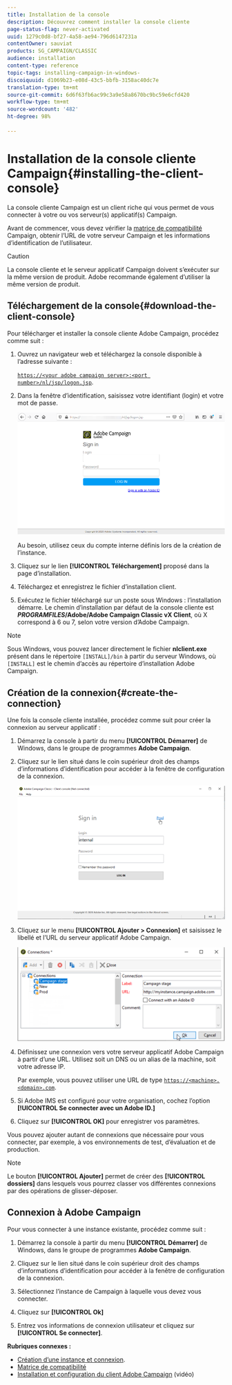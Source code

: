 ```yaml
---
title: Installation de la console
description: Découvrez comment installer la console cliente
page-status-flag: never-activated
uuid: 1279c0d8-bf27-4a58-ae94-796d6147231a
contentOwner: sauviat
products: SG_CAMPAIGN/CLASSIC
audience: installation
content-type: reference
topic-tags: installing-campaign-in-windows-
discoiquuid: d1069b23-e08d-43c5-bbfb-3158ac40dc7e
translation-type: tm+mt
source-git-commit: 6d6f63fb6ac99c3a9e58a8670bc9bc59e6cfd420
workflow-type: tm+mt
source-wordcount: '482'
ht-degree: 98%

---
```



# Installation de la console cliente Campaign{#installing-the-client-console}

La console cliente Campaign est un client riche qui vous permet de vous connecter à votre ou vos serveur(s) applicatif(s) Campaign.

Avant de commencer, vous devez vérifier la [matrice de compatibilité](https://helpx.adobe.com/fr/campaign/kb/compatibility-matrix.html) Campaign, obtenir l’URL de votre serveur Campaign et les informations d’identification de l’utilisateur.

>[!CAUTION]
>
>La console cliente et le serveur applicatif Campaign doivent s’exécuter sur la même version de produit. Adobe recommande également d’utiliser la même version de produit.

## Téléchargement de la console{#download-the-client-console}

Pour télécharger et installer la console cliente Adobe Campaign, procédez comme suit :

1. Ouvrez un navigateur web et téléchargez la console disponible à l’adresse suivante :

   [`https://<your adobe campaign server>:<port number>/nl/jsp/logon.jsp`](https://myserver.adobe.com/nl/jsp/logon.jsp).

1. Dans la fenêtre d’identification, saisissez votre identifiant (login) et votre mot de passe.

   ![](assets/s_ncs_install_setup_download01.png)

   Au besoin, utilisez ceux du compte interne définis lors de la création de l’instance.

1. Cliquez sur le lien **[!UICONTROL Téléchargement]** proposé dans la page d’installation.
1. Téléchargez et enregistrez le fichier d’installation client.
1. Exécutez le fichier téléchargé sur un poste sous Windows : l’installation démarre. Le chemin d’installation par défaut de la console cliente est **$PROGRAMFILES$/Adobe/Adobe Campaign Classic vX Client**, où X correspond à 6 ou 7, selon votre version d’Adobe Campaign.

>[!NOTE]
>
>Sous Windows, vous pouvez lancer directement le fichier **nlclient.exe** présent dans le répertoire `[INSTALL]/bin` à partir du serveur Windows, où `[INSTALL]` est le chemin d’accès au répertoire d’installation Adobe Campaign.

## Création de la connexion{#create-the-connection}

Une fois la console cliente installée, procédez comme suit pour créer la connexion au serveur applicatif :

1. Démarrez la console à partir du menu **[!UICONTROL Démarrer]** de Windows, dans le groupe de programmes **Adobe Campaign**.

1. Cliquez sur le lien situé dans le coin supérieur droit des champs d’informations d’identification pour accéder à la fenêtre de configuration de la connexion.

   ![](assets/s_ncs_install_define_connection_01.png)

1. Cliquez sur le menu **[!UICONTROL Ajouter > Connexion]** et saisissez le libellé et l’URL du serveur applicatif Adobe Campaign.

   ![](assets/s_ncs_install_define_connection_02.png)

1. Définissez une connexion vers votre serveur applicatif Adobe Campaign à partir d’une URL. Utilisez soit un DNS ou un alias de la machine, soit votre adresse IP.

   Par exemple, vous pouvez utiliser une URL de type [`https://<machine>.<domain>.com`](https://myserver.adobe.com).

1. Si Adobe IMS est configuré pour votre organisation, cochez l’option **[!UICONTROL Se connecter avec un Adobe ID.]**

1. Cliquez sur **[!UICONTROL OK]** pour enregistrer vos paramètres.

Vous pouvez ajouter autant de connexions que nécessaire pour vous connecter, par exemple, à vos environnements de test, d’évaluation et de production.

>[!NOTE]
>
>Le bouton **[!UICONTROL Ajouter]** permet de créer des **[!UICONTROL dossiers]** dans lesquels vous pourrez classer vos différentes connexions par des opérations de glisser-déposer.

## Connexion à Adobe Campaign

Pour vous connecter à une instance existante, procédez comme suit :

1. Démarrez la console à partir du menu **[!UICONTROL Démarrer]** de Windows, dans le groupe de programmes **Adobe Campaign**.

1. Cliquez sur le lien situé dans le coin supérieur droit des champs d’informations d’identification pour accéder à la fenêtre de configuration de la connexion.

1. Sélectionnez l’instance de Campaign à laquelle vous devez vous connecter.

1. Cliquez sur **[!UICONTROL Ok]**

1. Entrez vos informations de connexion utilisateur et cliquez sur **[!UICONTROL Se connecter]**.

**Rubriques connexes :**

* [Création d’une instance et connexion](../../installation/using/creating-an-instance-and-logging-on.md).
* [Matrice de compatibilité](https://helpx.adobe.com/fr/campaign/kb/compatibility-matrix.html)
* [Installation et configuration du client Adobe Campaign](https://docs.adobe.com/content/help/fr/campaign-classic-learn/tutorials/getting-started/install-and-setup-the-adobe-campaign-client.html) (vidéo)
